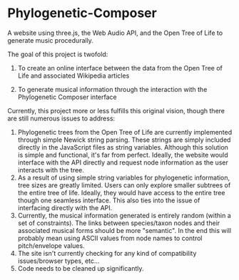 # Phylogenetic-Composer
A website using three.js, the Web Audio API, and the Open Tree of Life to generate music procedurally.

The goal of this project is twofold:

1. To create an online interface between the data from the Open Tree of Life and associated Wikipedia articles

2. To generate musical information through the interaction with the Phylogenetic Composer interface

Currently, this project more or less fulfills this original vision, though there are still numerous issues to address:

1. Phylogenetic trees from the Open Tree of Life are currently implemented through simple Newick string parsing. These strings are simply included directly in the JavaScript files as string variables. Although this solution is simple and functional, it's far from perfect. Ideally, the website would interface with the API directly and request node information as the user interacts with the tree.
2. As a result of using simple string variables for phylogenetic information, tree sizes are greatly limited. Users can only explore smaller subtrees of the entire tree of life. Ideally, they would have access to the entire tree though one seamless interface. This also ties into the issue of interfacing directly with the API.
3. Currently, the musical information generated is entirely random (within a set of constraints). The links between species/taxon nodes and their associated musical forms should be more "semantic". In the end this will probably mean using ASCII values from node names to control pitch/envelope values.
4. The site isn't currently checking for any kind of compatibility issues/browser types, etc...
5. Code needs to be cleaned up significantly.
